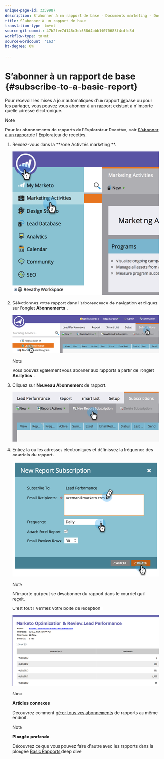 ```yaml
---
unique-page-id: 2359987
description: S’abonner à un rapport de base - Documents marketing - Documentation du produit
title: S’abonner à un rapport de base
translation-type: tm+mt
source-git-commit: 47b2fee7d146c3dc558d4bbb10070683f4cdfd3d
workflow-type: tm+mt
source-wordcount: '163'
ht-degree: 0%

---
```



# S’abonner à un rapport de base {#subscribe-to-a-basic-report}

Pour recevoir les mises à jour automatiques d&#39;un rapport [de](http://docs.marketo.com/display/docs/basic+reporting)base ou pour les partager, vous pouvez vous abonner à un rapport existant à n&#39;importe quelle adresse électronique.

>[!NOTE]
>
>Pour les abonnements de rapports de l&#39;Explorateur [](http://docs.marketo.com/display/docs/revenue+cycle+analytics) Recettes, voir [S&#39;abonner à un rapport](../../../../product-docs/reporting/revenue-cycle-analytics/revenue-explorer/subscribe-to-a-revenue-explorer-report.md)de l&#39;Explorateur de recettes.

1. Rendez-vous dans la **zone Activités marketing **.

   ![](assets/image2014-9-16-10-3a31-3a54.png)

1. Sélectionnez votre rapport dans l&#39;arborescence de navigation et cliquez sur l&#39;onglet **Abonnements** .

   ![](assets/image2014-9-16-10-3a32-3a1.png)

   >[!NOTE]
   >
   >Vous pouvez également vous abonner aux rapports à partir de l’onglet **Analytics** .

1. Cliquez sur **Nouveau Abonnement** de rapport.

   ![](assets/image2014-9-16-10-3a32-3a24.png)

1. Entrez la ou les adresses électroniques et définissez la fréquence des courriels du rapport.

   ![](assets/image2014-9-16-10-3a32-3a31.png)

   >[!NOTE]
   >
   >N&#39;importe qui peut se désabonner du rapport dans le courriel qu&#39;il reçoit.

   C&#39;est tout ! Vérifiez votre boîte de réception !

   ![](assets/image2014-9-16-10-3a32-3a49.png)

   >[!NOTE]
   >
   >**Articles connexes**
   >
   >
   >Découvrez comment [gérer tous vos abonnements](manage-report-subscriptions.md) de rapports au même endroit.

   >[!NOTE]
   >
   >**Plongée profonde**
   >
   >
   >Découvrez ce que vous pouvez faire d&#39;autre avec les rapports dans la plongée [Basic Rapports](http://docs.marketo.com/display/docs/basic+reporting) deep dive.

